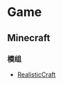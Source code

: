 # Game

## Minecraft

### 模组

- [RealisticCraft](https://modrinth.com/modpack/realisticcraft/version/1.0.2)
